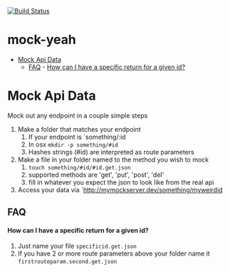 [![Build Status](https://travis-ci.org/daptiv/mock-yeah.png)](https://travis-ci.org/daptiv/mock-yeah)

mock-yeah
=========

- [Mock Api Data](#mock-api-data)
	- [FAQ](#faq)
			- [How can I have a specific return for a given id?](#how-can-i-have-a-specific-return-for-a-given-id)

Mock Api Data
=============

Mock out any endpoint in a couple simple steps

1. Make a folder that matches your endpoint
    1. If your endpoint is `something/:id
    1. In osx `mkdir -p something/#id`
    1. Hashes strings (#id) are interpreted as route parameters
1. Make a file in your folder named to the method you wish to mock
    1. `touch something/#id/#id.get.json`
    1. supported methods are 'get', 'put', 'post', 'del'
    1. fill in whatever you expect the json to look like from the real api
1. Access your data via `http://mymockserver.dev/something/myweirdid

FAQ
---

#### How can I have a specific return for a given id? ####
1. Just name your file `specificid.get.json`
2. If you have 2 or more route parameters above your folder name it `firstrouteparam.second.get.json`
